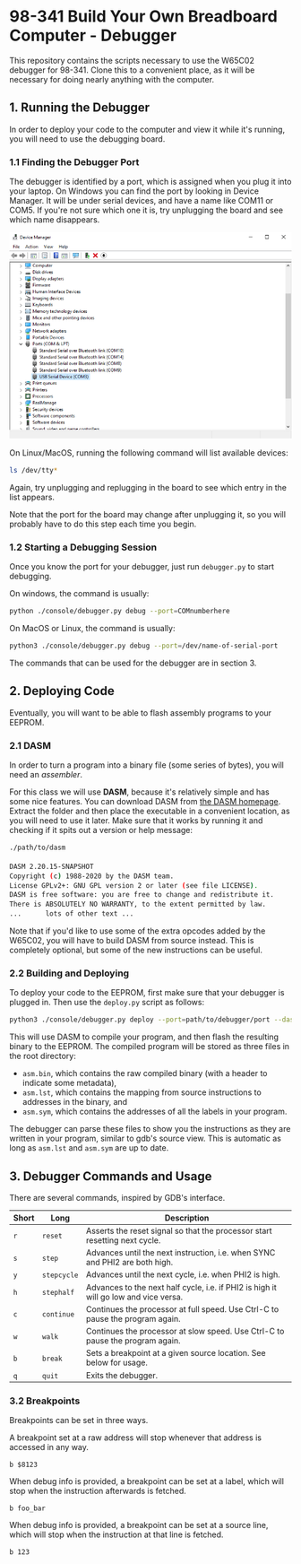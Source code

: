 # 98-341 Build Your Own Breadboard Computer - Debugger

This repository contains the scripts necessary to use the W65C02 debugger for 98-341.
Clone this to a convenient place, as it will be necessary for doing nearly anything with the computer.

## 1. Running the Debugger

In order to deploy your code to the computer and view it while it's running,
you will need to use the debugging board.

### 1.1 Finding the Debugger Port

The debugger is identified by a port, which is assigned when you plug it into your laptop.
On Windows you can find the port by looking in Device Manager. It will be under serial devices,
and have a name like COM11 or COM5.
If you're not sure which one it is, try unplugging the board and see which name disappears.

![Screenshot of device manager](images/device_manager.png)

On Linux/MacOS, running the following command will list available devices:
```bash
ls /dev/tty*
```
Again, try unplugging and replugging in the board to see which entry in the list appears.

Note that the port for the board may change after unplugging it,
so you will probably have to do this step each time you begin.

### 1.2 Starting a Debugging Session

Once you know the port for your debugger, just run `debugger.py` to start debugging.

On windows, the command is usually:
```bash
python ./console/debugger.py debug --port=COMnumberhere
```

On MacOS or Linux, the command is usually:
```bash
python3 ./console/debugger.py debug --port=/dev/name-of-serial-port
```

The commands that can be used for the debugger are in section 3.

## 2. Deploying Code

Eventually, you will want to be able to flash assembly programs to your EEPROM.

### 2.1 DASM

In order to turn a program into a binary file (some series of bytes),
you will need an _assembler_.

For this class we will use **DASM**, because it's relatively simple and has some nice features.
You can download DASM from [the DASM homepage](https://dasm-assembler.github.io).
Extract the folder and then place the executable in a convenient location,
as you will need to use it later.
Make sure that it works by running it and checking if it spits out a version or help message:

```bash
./path/to/dasm

DASM 2.20.15-SNAPSHOT
Copyright (c) 1988-2020 by the DASM team.
License GPLv2+: GNU GPL version 2 or later (see file LICENSE).
DASM is free software: you are free to change and redistribute it.
There is ABSOLUTELY NO WARRANTY, to the extent permitted by law.
...      lots of other text ...
```

Note that if you'd like to use some of the extra opcodes added by the W65C02,
you will have to build DASM from source instead. This is completely optional,
but some of the new instructions can be useful.

### 2.2 Building and Deploying

To deploy your code to the EEPROM, first make sure that your debugger is plugged in.
Then use the `deploy.py` script as follows:

```bash
python3 ./console/debugger.py deploy --port=path/to/debugger/port --dasm=path/to/dasm/executable path/to/code.S
```

This will use DASM to compile your program, and then flash the resulting binary to the EEPROM.
The compiled program will be stored as three files in the root directory:
- `asm.bin`, which contains the raw compiled binary (with a header to indicate some metadata),
- `asm.lst`, which contains the mapping from source instructions to addresses in the binary, and
- `asm.sym`, which contains the addresses of all the labels in your program.

The debugger can parse these files to show you the instructions as they are written in your program,
similar to gdb's source view. This is automatic as long as `asm.lst` and `asm.sym` are up to date.

## 3. Debugger Commands and Usage

There are several commands, inspired by GDB's interface.

| Short | Long | Description |
| ----- | ---- | ----------- |
|  `r`  | `reset`     | Asserts the reset signal so that the processor start resetting next cycle. |
|  `s`  | `step`      | Advances until the next instruction, i.e. when SYNC and PHI2 are both high. |
|  `y`  | `stepcycle` | Advances until the next cycle, i.e. when PHI2 is high. |
|  `h`  | `stephalf`  | Advances to the next half cycle, i.e. if PHI2 is high it will go low and vice versa. |
|  `c`  | `continue`  | Continues the processor at full speed. Use Ctrl-C to pause the program again. |
|  `w`  | `walk`      | Continues the processor at slow speed. Use Ctrl-C to pause the program again. |
|  `b`  | `break`     | Sets a breakpoint at a given source location. See below for usage. |
|  `q`  | `quit`      | Exits the debugger. |

### 3.2 Breakpoints

Breakpoints can be set in three ways.

A breakpoint set at a raw address will stop whenever that address is accessed in any way.
```
b $8123
```

When debug info is provided, a breakpoint can be set at a label,
which will stop when the instruction afterwards is fetched.
```
b foo_bar
```

When debug info is provided, a breakpoint can be set at a source line,
which will stop when the instruction at that line is fetched.
```
b 123
```